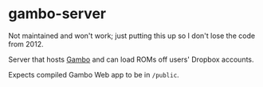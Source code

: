 # gambo-server

Not maintained and won't work; just putting this up so I don't lose
the code from 2012.

Server that hosts [Gambo](https://github.com/osnr/gambo) and can load
ROMs off users' Dropbox accounts.

Expects compiled Gambo Web app to be in `/public`.
